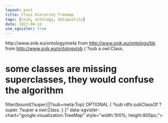 ```yaml
---
layout: post
title: Class Hierarchy Treemap
tags: [snik, ontology, dataquality]
date: 2017-04-12
use_sgvizler: true
---
```


<div id="hierarchy"
data-sgvizler-endpoint="https://www.snik.eu/sparql"
data-sgvizler-query="
select replace(str(?sub),'http://www.snik.eu/ontology/','') replace(str(sample(?super)),'http://www.snik.eu/ontology/','') count(?sub)

from <http://www.snik.eu/ontology/meta>
from <http://www.snik.eu/ontology/bb>
from <http://www.snik.eu/ontology/ob>
{
 ?sub a owl:Class.
 # some classes are missing superclasses, they would confuse the algorithm
 filter(bound(?super)||?sub=meta:Top)
  OPTIONAL
 {
 ?sub rdfs:subClassOf ?super.
 ?super a owl:Class.
 }
}"
data-sgvizler-chart="google.visualization.TreeMap"
style="width:100%; height:800px;"></div>

